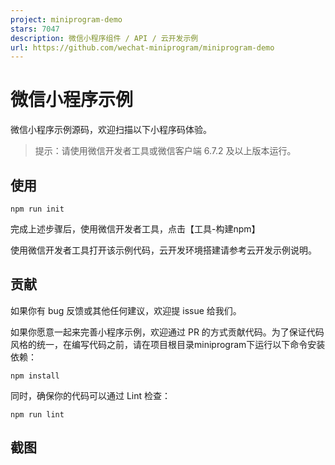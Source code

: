 ```yaml
---
project: miniprogram-demo
stars: 7047
description: 微信小程序组件 / API / 云开发示例
url: https://github.com/wechat-miniprogram/miniprogram-demo
---
```


微信小程序示例
=======

微信小程序示例源码，欢迎扫描以下小程序码体验。

> 提示：请使用微信开发者工具或微信客户端 6.7.2 及以上版本运行。

使用
--

```
npm run init
```

完成上述步骤后，使用微信开发者工具，点击【工具-构建npm】

使用微信开发者工具打开该示例代码，云开发环境搭建请参考云开发示例说明。

贡献
--

如果你有 bug 反馈或其他任何建议，欢迎提 issue 给我们。

如果你愿意一起来完善小程序示例，欢迎通过 PR 的方式贡献代码。为了保证代码风格的统一，在编写代码之前，请在项目根目录miniprogram下运行以下命令安装依赖：

```
npm install
```

同时，确保你的代码可以通过 Lint 检查：

```
npm run lint
```

截图
--
